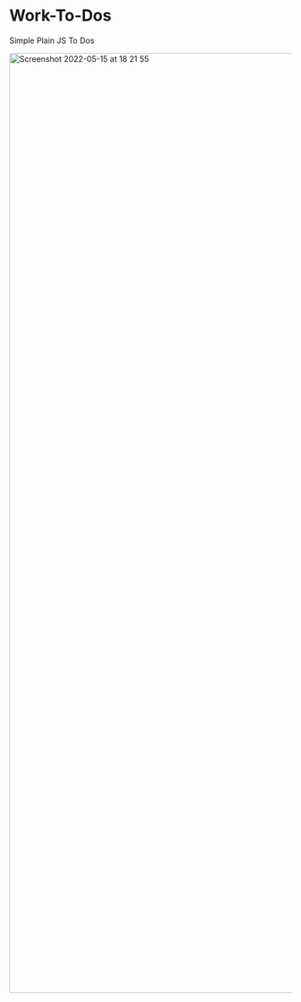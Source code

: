 # Work-To-Dos
Simple Plain JS To Dos



<img width="1678" alt="Screenshot 2022-05-15 at 18 21 55" src="https://user-images.githubusercontent.com/73693469/168485673-041a992d-9a33-434f-84fa-e1bca03bb766.png">
